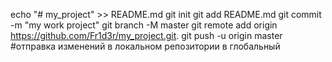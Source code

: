 echo "# my_project" >> README.md
git init
git add README.md
git commit -m "my work project"
git branch -M master
git remote add origin https://github.com/Fr1d3r/my_project.git.
git push -u origin master #отправка изменений в локальном репозитории в глобальный